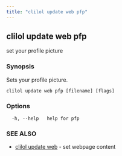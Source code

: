```yaml
---
title: "clilol update web pfp"
---
```

## clilol update web pfp

set your profile picture

### Synopsis

Sets your profile picture.

```
clilol update web pfp [filename] [flags]
```

### Options

```
  -h, --help   help for pfp
```

### SEE ALSO

* [clilol update web](clilol_update_web.md)	 - set webpage content

